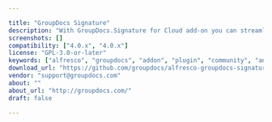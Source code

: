 ```yaml
---

title: "GroupDocs Signature"
description: "With GroupDocs.Signature for Cloud add-on you can streamline the process of signing contracts, invoices, quotes and any other business documents. Itâ€™s a secure and legally binding solution that allows you and your partners/clients to sign documents online by applying an electronic signature. This way, any document can be signed directly form a web browser, without the need of downloading, printing and scanning it. To sign a document with GroupDocs online signature add-on, just follow these simple steps: 1. Install the GroupDocs add-on on your concrete5 website. 2. Upload a document that you want to be signed to your GroupDocs account. You can upload documents with the following formats: .pdf, .doc, .docx, .odt, .tiff. 3."
screenshots: []
compatibility: ["4.0.x", "4.0.x"]
license: "GPL-3.0-or-later"
keywords: ["alfresco", "groupdocs", "addon", "plugin", "community", "annotation", "Integration", "word", "PDF"]
download_url: "https://github.com/groupdocs/alfresco-groupdocs-signature"
vendor: "support@groupdocs.com"
about: ""
about_url: "http://groupdocs.com/"
draft: false

---
```

